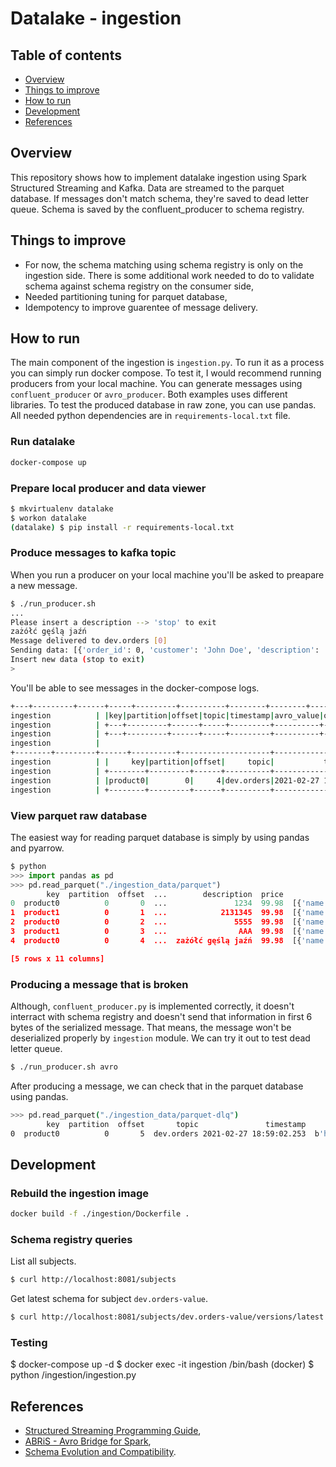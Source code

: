 # Datalake - ingestion

## Table of contents

* [Overview](#overview)
* [Things to improve](#things-to-improve)
* [How to run](#how-to-run)
* [Development](#development)
* [References](#references)

## Overview

This repository shows how to implement datalake ingestion using Spark Structured Streaming and Kafka. Data are streamed to the parquet database. If messages don't match schema, they're saved to dead letter queue. Schema is saved by the confluent_producer to schema registry.

## Things to improve

* For now, the schema matching using schema registry is only on the ingestion side. There is some additional work needed to do to validate schema against schema registry on the consumer side,
* Needed partitioning tuning for parquet database,
* Idempotency to improve guarentee of message delivery.

## How to run

The main component of the ingestion is `ingestion.py`.
To run it as a process you can simply run docker compose.
To test it, I would recommend running producers from your local machine.
You can generate messages using `confluent_producer` or `avro_producer`. Both examples uses different libraries.
To test the produced database in raw zone, you can use pandas. All needed python dependencies are in `requirements-local.txt` file.

### Run datalake

```Bash
docker-compose up
```

### Prepare local producer and data viewer

```Bash
$ mkvirtualenv datalake
$ workon datalake
(datalake) $ pip install -r requirements-local.txt
```

### Produce messages to kafka topic

When you run a producer on your local machine you'll be asked to preapare a new message.

```Bash
$ ./run_producer.sh
...
Please insert a description --> 'stop' to exit
zażółć gęślą jaźń
Message delivered to dev.orders [0]
Sending data: [{'order_id': 0, 'customer': 'John Doe', 'description': 'zażółć gęślą jaźń', 'price': 99.98, 'products': [{'name': 'shoes', 'price': 49.99}, {'name': 't-shirt', 'price': 49.99}]}]
Insert new data (stop to exit)
>
```

You'll be able to see messages in the docker-compose logs.
```Bash
+---+---------+------+-----+---------+----------+--------+--------+-----------+-----+--------+
ingestion          | |key|partition|offset|topic|timestamp|avro_value|order_id|customer|description|price|products|
ingestion          | +---+---------+------+-----+---------+----------+--------+--------+-----------+-----+--------+
ingestion          | +---+---------+------+-----+---------+----------+--------+--------+-----------+-----+--------+
ingestion          |
+--------+---------+------+----------+--------------------+--------------------+--------+--------+-----------------+-----+--------------------+
ingestion          | |     key|partition|offset|     topic|           timestamp|          avro_value|order_id|customer|      description|price|            products|
ingestion          | +--------+---------+------+----------+--------------------+--------------------+--------+--------+-----------------+-----+--------------------+
ingestion          | |product0|        0|     4|dev.orders|2021-02-27 18:39:...|[02 00 10 4A 6F 6...|       0|John Doe|za???? g??l? ja??|99.98|[[shoes, 49.99], ...|
ingestion          | +--------+---------+------+----------+--------------------+--------------------+--------+--------+-----------------+-----+--------------------+
```

### View parquet raw database

The easiest way for reading parquet database is simply by using pandas and pyarrow.
```Python
$ python
>>> import pandas as pd
>>> pd.read_parquet("./ingestion_data/parquet")
        key  partition  offset  ...        description  price                                           products
0  product0          0       0  ...               1234  99.98  [{'name': 'shoes', 'price': 49.99}, {'name': '...
1  product1          0       1  ...            2131345  99.98  [{'name': 'shoes', 'price': 49.99}, {'name': '...
2  product0          0       2  ...               5555  99.98  [{'name': 'shoes', 'price': 49.99}, {'name': '...
3  product1          0       3  ...                AAA  99.98  [{'name': 'shoes', 'price': 49.99}, {'name': '...
4  product0          0       4  ...  zażółć gęślą jaźń  99.98  [{'name': 'shoes', 'price': 49.99}, {'name': '...

[5 rows x 11 columns]
```

### Producing a message that is broken

Although, `confluent_producer.py` is implemented correctly, it doesn't interract with schema registry and doesn't send that information in first 6 bytes of the serialized message. That means, the message won't be deserialized properly by `ingestion` module. We can try it out to test dead letter queue.
```Bash
$ ./run_producer.sh avro
```
After producing a message, we can check that in the parquet database using pandas.
```Bash
>>> pd.read_parquet("./ingestion_data/parquet-dlq")
        key  partition  offset       topic               timestamp                                         avro_value  order_id customer description  price products
0  product0          0       5  dev.orders 2021-02-27 18:59:02.253  b'hn Doe\x1cmy description\x1f\x85\xebQ\xb8\xf...       NaN     None        None    NaN     None

```

## Development

### Rebuild the ingestion image

```Bash
docker build -f ./ingestion/Dockerfile .
```

### Schema registry queries

List all subjects.
```Bash
$ curl http://localhost:8081/subjects
```

Get latest schema for subject `dev.orders-value`.
```Bash
$ curl http://localhost:8081/subjects/dev.orders-value/versions/latest
```

### Testing

$ docker-compose up -d
$ docker exec -it ingestion /bin/bash
(docker) $ python /ingestion/ingestion.py

## References

* [Structured Streaming Programming Guide](https://spark.apache.org/docs/latest/structured-streaming-programming-guide.html),
* [ABRiS - Avro Bridge for Spark](https://github.com/AbsaOSS/ABRiS),
* [Schema Evolution and Compatibility](https://docs.confluent.io/platform/current/schema-registry/fundamentals/schema-evolution.html).

